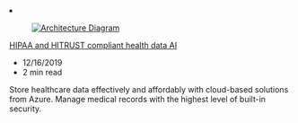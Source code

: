 <!-- This file is automatically generated by build/architectures/build_index.py. Any updates will be lost. -->

<!-- markdownlint-disable MD033 -->

<li class="grid-item item-column" data-categories="Storage ">
<article class="card">
    <div class="card-header has-margin-bottom-none" aria-hidden="true">
        <figure class="image diagram has-height-175 has-overflow-hidden level">
            <a href="/azure/architecture/solution-ideas/articles/security-compliance-blueprint-hipaa-hitrust-health-data-ai"><img src="/azure/architecture/browse/thumbs/security-compliance-blueprint-hipaa-hitrust-health-data-ai.png" class="diagram" alt="Architecture Diagram" data-linktype="relative-path"></a>
        </figure>
    </div>
    <div class="card-content">
        <a class="card-content-title has-margin-top-none" href="/azure/architecture/solution-ideas/articles/security-compliance-blueprint-hipaa-hitrust-health-data-ai">
            <p>HIPAA and HITRUST compliant health data AI</p>
        </a>
        <ul class="card-content-metadata">
            <li>12/16/2019</li>
            <li>2 min read</li>
        </ul>
        <p class="card-content-description">Store healthcare data effectively and affordably with cloud-based solutions from Azure. Manage medical records with the highest level of built-in security.</p>
        <div class="bottom-to-top-fade is-hidden-mobile"></div>
    </div>
</article>
</li>
